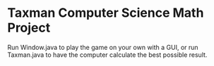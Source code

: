 # Taxman Computer Science Math Project
Run Window.java to play the game on your own with a GUI, or run Taxman.java to have the computer calculate the best possible result.
